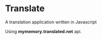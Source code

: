 # Translate
A translation application written in Javascript

Using **mymemory.translated.net** api.
